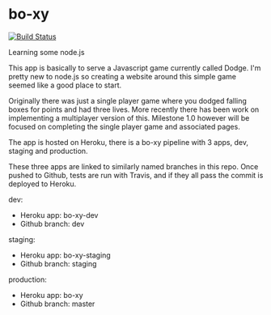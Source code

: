 # bo-xy

[![Build Status](https://travis-ci.org/Thomas-Elder/bo-xy.svg?branch=master)](https://travis-ci.org/Thomas-Elder/bo-xy)

Learning some node.js

This app is basically to serve a Javascript game currently called Dodge. I'm pretty new to node.js so creating a website around this simple game seemed like a good place to start.

Originally there was just a single player game where you dodged falling boxes for points and had three lives. More recently there has been work on implementing a multiplayer version of this. Milestone 1.0 however will be focused on completing the single player game and associated pages.

The app is hosted on Heroku, there is a bo-xy pipeline with 3 apps, dev, staging and production.

These three apps are linked to similarly named branches in this repo. Once pushed to Github, tests are run with Travis, and if they all pass the commit is deployed to Heroku.

dev:
* Heroku app: bo-xy-dev
* Github branch: dev

staging:
* Heroku app: bo-xy-staging
* Github branch: staging

production:
* Heroku app: bo-xy
* Github branch: master
